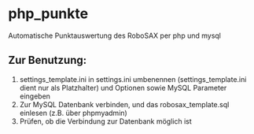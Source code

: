 # php_punkte
Automatische Punktauswertung des RoboSAX per php und mysql
## Zur Benutzung: ##
1. settings_template.ini in settings.ini umbenennen (settings_template.ini dient nur als Platzhalter) und Optionen sowie MySQL Parameter eingeben
2. Zur MySQL Datenbank verbinden, und das robosax_template.sql einlesen (z.B. über phpmyadmin)
3. Prüfen, ob die Verbindung zur Datenbank möglich ist
